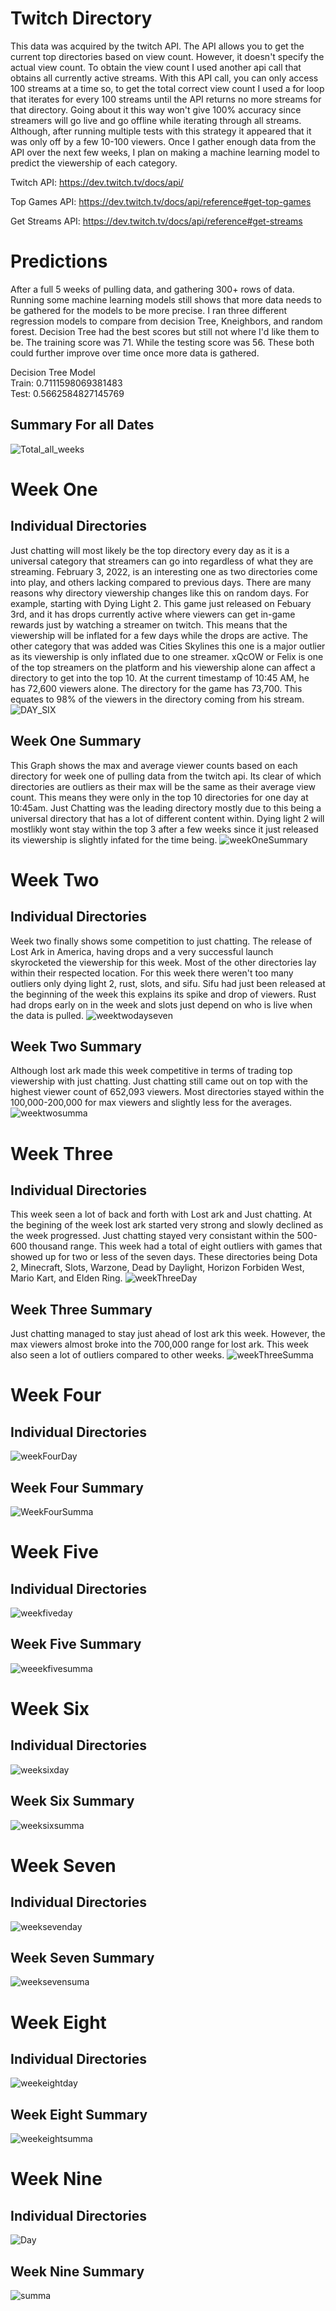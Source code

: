 # Twitch Directory
This data was acquired by the twitch API. The API allows you to get the current top directories based on view count. However, it doesn't specify the actual view count. To obtain the view count I used another api call that obtains all currently active streams. With this API call, you can only access 100 streams at a time so, to get the total correct view count I used a for loop that iterates for every 100 streams until the API returns no more streams for that directory. Going about it this way won't give 100% accuracy since streamers will go live and go offline while iterating through all streams. Although, after running multiple tests with this strategy it appeared that it was only off by a few 10-100 viewers. Once I gather enough data from the API over the next few weeks, I plan on making a machine learning model to predict the viewership of each category.

Twitch API: https://dev.twitch.tv/docs/api/


Top Games API: https://dev.twitch.tv/docs/api/reference#get-top-games


Get Streams API: https://dev.twitch.tv/docs/api/reference#get-streams

# Predictions
After a full 5 weeks of pulling data, and gathering 300+ rows of data. Running some machine learning models still shows that more data needs to be gathered for the models to be more precise. I ran three different regression models to compare from decision Tree, Kneighbors, and random forest. Decision Tree had the best scores but still not where I'd like them to be. The training score was 71. While the testing score was 56. These both could further improve over time once more data is gathered.

Decision Tree Model\
Train: 0.7111598069381483\
Test: 0.5662584827145769



## Summary For all Dates
![Total_all_weeks](https://i.gyazo.com/76a4769a68a55f436babf00cf339c31d.png)




# Week One
## Individual Directories
Just chatting will most likely be the top directory every day as it is a universal category that streamers can go into regardless of what they are streaming. February 3, 2022, is an interesting one as two directories come into play, and others lacking compared to previous days. There are many reasons why directory viewership changes like this on random days. For example, starting with Dying Light 2. This game just released on Febuary 3rd, and it has drops currently active where viewers can get in-game rewards just by watching a streamer on twitch. This means that the viewership will be inflated for a few days while the drops are active. The other category that was added was Cities Skylines this one is a major outlier as its viewership is only inflated due to one streamer. xQcOW or Felix is one of the top streamers on the platform and his viewership alone can affect a directory to get into the top 10. At the current timestamp of 10:45 AM, he has 72,600 viewers alone. The directory for the game has 73,700. This equates to 98% of the viewers in the directory coming from his stream. 
![DAY_SIX](https://user-images.githubusercontent.com/88803320/152650861-b6a4dd07-c6c3-455a-a794-4b7a9161f2ad.png)


## Week One Summary
This Graph shows the max and average viewer counts based on each directory for week one of pulling data from the twitch api. Its clear of which directories are outliers as their max will be the same as their average view count. This means they were only in the top 10 directories for one day at 10:45am. Just Chatting was the leading directory mostly due to this being a universal directory that has a lot of different content within. Dying light 2 will mostlikly wont stay within the top 3 after a few weeks since it just released its viewership is slightly infated for the time being. 
![weekOneSummary](https://user-images.githubusercontent.com/88803320/152651182-60dbac99-7d3e-411b-835b-1c3903379411.png)

# Week Two
## Individual Directories
Week two finally shows some competition to just chatting. The release of Lost Ark in America, having drops and a very successful launch skyrocketed the viewership for this week. Most of the other directories lay within their respected location. For this week there weren't too many outliers only dying light 2, rust, slots, and sifu. Sifu had just been released at the beginning of the week this explains its spike and drop of viewers. Rust had drops early on in the week and slots just depend on who is live when the data is pulled. 
![weektwodayseven](https://user-images.githubusercontent.com/88803320/153741041-dbec1b73-83b0-4887-a144-b7136d40c326.png)

## Week Two Summary
Although lost ark made this week competitive in terms of trading top viewership with just chatting. Just chatting still came out on top with the highest viewer count of 652,093 viewers. Most directories stayed within the 100,000-200,000 for max viewers and slightly less for the averages.  
![weektwosumma](https://user-images.githubusercontent.com/88803320/153741033-e6623afd-a70b-4965-a169-45f964810c70.png)


# Week Three
## Individual Directories 
This week seen a lot of back and forth with Lost ark and Just chatting. At the begining of the week lost ark started very strong and slowly declined as the week progressed. Just chatting stayed very consistant within the 500-600 thousand range. This week had a total of eight outliers with games that showed up for two or less of the seven days. These directories being Dota 2, Minecraft, Slots, Warzone, Dead by Daylight, Horizon Forbiden West, Mario Kart, and Elden Ring. 
![weekThreeDay](https://user-images.githubusercontent.com/88803320/154818265-86664a8c-c938-4599-9448-7ace676d0ad6.png)



## Week Three Summary
Just chatting managed to stay just ahead of lost ark this week. However, the max viewers almost broke into the 700,000 range for lost ark. This week also seen a lot of outliers compared to other weeks. 
![weekThreeSumma](https://user-images.githubusercontent.com/88803320/154818337-86e4147e-ddde-43c6-bc81-12d246a92c8a.png)



# Week Four
## Individual Directories
![weekFourDay](https://user-images.githubusercontent.com/88803320/155892959-730f3506-86c5-41ad-a406-9b7f65524ec2.png)


## Week Four Summary 
![WeekFourSumma](https://user-images.githubusercontent.com/88803320/155892960-6db443e5-2f41-4802-9b0a-1809122398a5.png)


# Week Five
## Individual Directories 
![weekfiveday](https://user-images.githubusercontent.com/88803320/156907615-bddc7b17-61fd-4736-9820-e17344eb334c.png)


## Week Five Summary
![weeekfivesumma](https://user-images.githubusercontent.com/88803320/156907614-306bc632-7201-4725-a4a8-019ef4979d1d.png)


# Week Six
## Individual Directories
![weeksixday](https://user-images.githubusercontent.com/88803320/158104160-40cc9675-28b5-41fd-bf1b-4bf4a9afadf0.png)


## Week Six Summary
![weeksixsumma](https://user-images.githubusercontent.com/88803320/158104162-c50a5a0c-6b6c-46c4-97ac-07b4a92fe57f.png)



# Week Seven 
## Individual Directories
![weeksevenday](https://user-images.githubusercontent.com/88803320/159190244-587400c3-9a24-4bdc-996d-afb1e244dd8f.png)



## Week Seven Summary
![weeksevensuma](https://user-images.githubusercontent.com/88803320/159190245-38bccdcc-e2fc-468b-acea-3680c2bb1695.png)



# Week Eight 
## Individual Directories
![weekeightday](https://user-images.githubusercontent.com/88803320/160289792-49ae4317-1926-455e-b39c-551476e2cf06.png)


## Week Eight Summary
![weekeightsumma](https://user-images.githubusercontent.com/88803320/160289793-d5c59a89-039e-43d5-9414-bbd1f2a5fffb.png)




# Week Nine
## Individual Directories
![Day](https://i.gyazo.com/cc2bcb46f3123e41fce19bfa9c95beca.png)



## Week Nine Summary
![summa](https://i.gyazo.com/945b3411058a42994da7e9e20511e7fb.png)